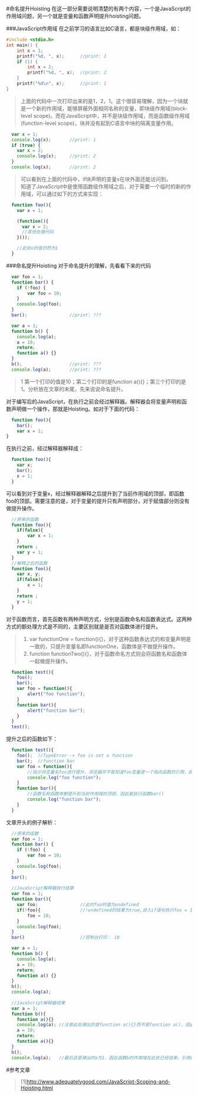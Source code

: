 #命名提升Hoisting
  在这一部分需要说明清楚的有两个内容，一个是JavaScript的作用域问题，另一个就是变量和函数声明提升hoisting问题。

###JavaScript作用域
  在之前学习的语言比如C语言，都是块级作用域，如：

```C
#include <stdio.h>
int main() {
	int x = 1;
	printf("%d, ", x);		//print: 1
	if (1) {
		int x = 2;
		printf("%d, ", x);	//print: 2
	}
	printf("%d\n", x);		//print: 1
}
```
> 上面的代码中一次打印出来的是1，2，1。这个很容易理解，因为一个块就是一个新的作用域，能够屏蔽外面相同名称的变量，即块级作用域(block-level scope)。而在JavaScript中，并不是块级作用域，而是函数级作用域(function-level scope)，块并没有起到C语言中块的隔离变量作用。  

```JavaScript
  var x = 1;
  console.log(x); 		//print: 1
  if (true) {
	var x = 2;
	console.log(x); 	//print: 2
  }
  console.log(x); 		//print: 2
```
> 可以看到在上面的代码中，if块声明的变量x在块外面还能访问到。  
> 知道了JavaScript中是使用函数级作用域之后，对于需要一个临时的新的作用域，可以通过如下的方式来实现：

```JavaScript
  function foo(){
  	var x = 1;

  	(function(){
  	  var x = 2;
  	  //其他处理代码
  	}());

  	//此处x的值仍然为1
  }
```

###命名提升Hoisting
  对于命名提升的理解，先看看下来的代码
```JavaScript
  var foo = 1;
  function bar() {
	if (!foo) {
		var foo = 10;
	}
	console.log(foo);
  }
  bar();				//print: ???

  var a = 1;
  function b() {
  	console.log(a);
  	a = 10;
  	return;
  	function a() {}
  }
  b();					//print: ???
  console.log(a);		//print: ???
``` 

> 1 第一个打印的值是10；第二个打印的是function a(){}；第三个打印的是1。分析放在文章的末尾，先来说说命名提升。

  对于编写后的JavaScript，在执行之前会经过解释器。解释器会将变量声明和函数声明做一个操作，那就是Hoisting。如对于下面的代码：
```JavaScript
  function foo(){
    bar();
	var x = 1;
}
```
  在执行之前，经过解释器解释成：
```JavaScript
  function foo(){
	var x;
	bar();
	x = 1;
  }
```
  可以看到对于变量x，经过解释器解释之后提升到了当前作用域的顶部，即函数foo的顶部。需要注意的是，对于变量的提升只有声明部分，对于赋值部分则没有做提升操作。  
```JavaScript
  //原来的函数
  function foo(){
	if(false){
		var x = 1;
	}
	return ;
	var y = 1;
  }
  //解释之后的函数
  function foo(){
	var x, y;
	if(false){
		x = 1;
	}
	return ;
	y = 1;
  }
```

  对于函数而言，首先函数有两种声明方式，分别是函数命名和函数表达式。这两种方式的额处理方式是不同的，主要区别就是是否对函数体进行提升。
> 1) var functionOne = function(){}，对于这种函数表达式的和变量声明是一致的，只提升变量名即functionOne，函数体是不做提升操作。  
> 2) function functionTwo(){}，对于函数命名方式则会将函数名和函数体一起做提升操作。  

```JavaScript
  function test(){
	foo();
	bar();
	var foo = function(){
		alert("foo function");
	}
	function bar(){
		alert("function bar");
	}
  }
  test();
```
  提升之后的函数如下：  

```JavaScript
  function test(){
	foo();	//TypeError--> foo is not a function
	bar();  //function bar
	var foo = function(){	
		//指示将变量名foo进行提升，浏览器并不能知道foo变量是一个指向函数的引用，因此不能使用foo()执行函数。
		console.log("foo function");
	}
	function bar(){		
		//函数名和函数体都提升到当前作用域的顶部，因此能执行函数bar()
		console.log("function bar");
	}
  }
```
  文章开头的例子解析： 
```JavaScript
  //原来的函数
  var foo = 1;
  function bar() {
	if (!foo) {
		var foo = 10;
	}
	console.log(foo);
  }
  bar();
  
  //JavaScript解释器执行结果
  var foo = 1;
  function bar(){
  	var foo;				//此时foo的值为undefined
  	if(!foo){ 				//!undefined的结果为true,进入if语句执行foo = 10
  		foo = 10;
  	}
  	console.log(foo);		
  }
  bar() 					//控制台打印： 10
```

```JavaScript
  var a = 1;
  function b() {
	console.log(a);
	a = 10;
	return;
	function a() {}
  }
  b();
  console.log(a);
 
  //JavaScript解释器结果
  var a = 1;
  function b(){
  	function a(){}
  	console.log(a);	//注意此处弹出的是function a(){}而不是function a()，因此可以证明此处的函数提升是包括函数体
  	a = 10;
  	return;
  	function a(){}
  }
  b();
  console.log(a);	//最后这里弹出的a为1，因此函数b的作用域在此处已经结束，引用的a为全局定义的a。
```

#参考文章
> [1]http://www.adequatelygood.com/JavaScript-Scoping-and-Hoisting.html
